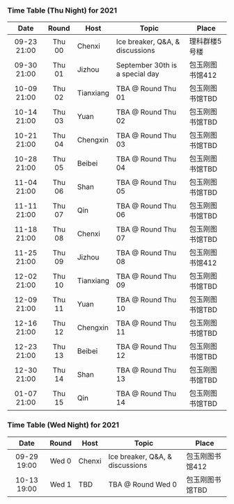 ### Time Table (Thu Night) for 2021
| Date        | Round  | Host      | Topic                           | Place          |
|:-----------:|:------:|-----------|---------------------------------|----------------|
| 09-23 21:00 | Thu 00 | Chenxi    | Ice breaker, Q&A, & discussions | 理科群楼5号楼   |
| 09-30 21:00 | Thu 01 | Jizhou    | September 30th is a special day | 包玉刚图书馆412 |
| 10-09 21:00 | Thu 02 | Tianxiang | TBA @ Round Thu 01              | 包玉刚图书馆TBD |
| 10-14 21:00 | Thu 03 | Yuan      | TBA @ Round Thu 02              | 包玉刚图书馆TBD |
| 10-21 21:00 | Thu 04 | Chengxin  | TBA @ Round Thu 03              | 包玉刚图书馆TBD |
| 10-28 21:00 | Thu 05 | Beibei    | TBA @ Round Thu 04              | 包玉刚图书馆TBD |
| 11-04 21:00 | Thu 06 | Shan      | TBA @ Round Thu 05              | 包玉刚图书馆TBD |
| 11-11 21:00 | Thu 07 | Qin       | TBA @ Round Thu 06              | 包玉刚图书馆TBD |
| 11-18 21:00 | Thu 08 | Chenxi    | TBA @ Round Thu 07              | 包玉刚图书馆TBD |
| 11-25 21:00 | Thu 09 | Jizhou    | TBA @ Round Thu 08              | 包玉刚图书馆412 |
| 12-02 21:00 | Thu 10 | Tianxiang | TBA @ Round Thu 09              | 包玉刚图书馆TBD |
| 12-09 21:00 | Thu 11 | Yuan      | TBA @ Round Thu 10              | 包玉刚图书馆TBD |
| 12-16 21:00 | Thu 12 | Chengxin  | TBA @ Round Thu 11              | 包玉刚图书馆TBD |
| 12-23 21:00 | Thu 13 | Beibei    | TBA @ Round Thu 12              | 包玉刚图书馆TBD |
| 12-30 21:00 | Thu 14 | Shan      | TBA @ Round Thu 13              | 包玉刚图书馆TBD |
| 01-07 21:00 | Thu 15 | Qin       | TBA @ Round Thu 14              | 包玉刚图书馆TBD |

### Time Table (Wed Night) for 2021
| Date        | Round | Host      | Topic                           | Place          |
|:-----------:|:-----:|-----------|---------------------------------|----------------|
| 09-29 19:00 | Wed 0 | Chenxi    | Ice breaker, Q&A, & discussions | 包玉刚图书馆412 |
| 10-13 19:00 | Wed 1 | TBD       | TBA @ Round Wed 0               | 包玉刚图书馆TBD |
